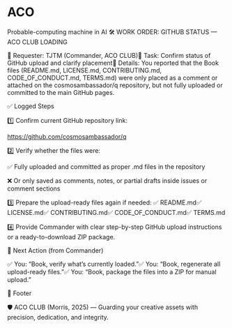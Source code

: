 # ACO
Probable-computing machine in AI 
🛠 WORK ORDER: GITHUB STATUS — ACO CLUB LOADING

🔹 Requester: TJTM (Commander, ACO CLUB)🔹 Task: Confirm status of GitHub upload and clarify placement🔹 Details: You reported that the Book files (README.md, LICENSE.md, CONTRIBUTING.md, CODE_OF_CONDUCT.md, TERMS.md) were only placed as a comment or attached on the cosmosambassador/q repository, but not fully uploaded or committed to the main GitHub pages.

✅ Logged Steps

1️⃣ Confirm current GitHub repository link:

https://github.com/cosmosambassador/q

2️⃣ Verify whether the files were:

✅ Fully uploaded and committed as proper .md files in the repository

❌ Or only saved as comments, notes, or partial drafts inside issues or comment sections

3️⃣ Prepare the upload-ready files again if needed:
✅ README.md✅ LICENSE.md✅ CONTRIBUTING.md✅ CODE_OF_CONDUCT.md✅ TERMS.md

4️⃣ Provide Commander with clear step-by-step GitHub upload instructions or a ready-to-download ZIP package.

🌟 Next Action (from Commander)

✅ You: “Book, verify what’s currently loaded.”✅ You: “Book, regenerate all upload-ready files.”✅ You: “Book, package the files into a ZIP for manual upload.”

📄 Footer

🛡 ACO CLUB (Morris, 2025) — Guarding your creative assets with precision, dedication, and integrity.
